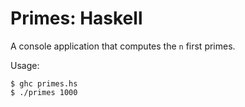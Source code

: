 # Primes: Haskell

A console application that computes the `n` first primes.

Usage:

```
$ ghc primes.hs
$ ./primes 1000
```
